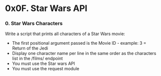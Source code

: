 # 0x0F. Star Wars API

### 0. Star Wars Characters
Write a script that prints all characters of a Star Wars movie:
- The first positional argument passed is the Movie ID - example: 3 = Return of the Jedi
- Display one character name per line in the same order as the characters list in the /films/ endpoint
- You must use the Star wars API
- You must use the request module
